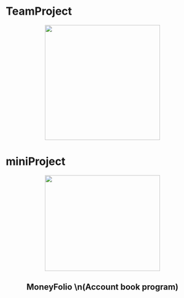 # TeamProject

<p align="center"><img src="https://user-images.githubusercontent.com/127232362/236803763-d7a4a44d-aa7b-4365-a893-741131e109d7.jpg" height="300px" width="300px"></p>

# miniProject

<div align="center">
<img src="https://user-images.githubusercontent.com/127232362/236805200-d1ea1c0f-337f-44e9-9f7f-e99ba7341a2e.jpg" height="250px" width="300px">

## **MoneyFolio** \n(Account book program)
</div>
